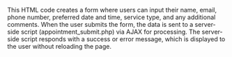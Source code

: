 This HTML code creates a form where users can input their name, email, phone number, preferred date and time, service type, and any additional comments. When the user submits the form, the data is sent to a server-side script (appointment_submit.php) via AJAX for processing. The server-side script responds with a success or error message, which is displayed to the user without reloading the page.
